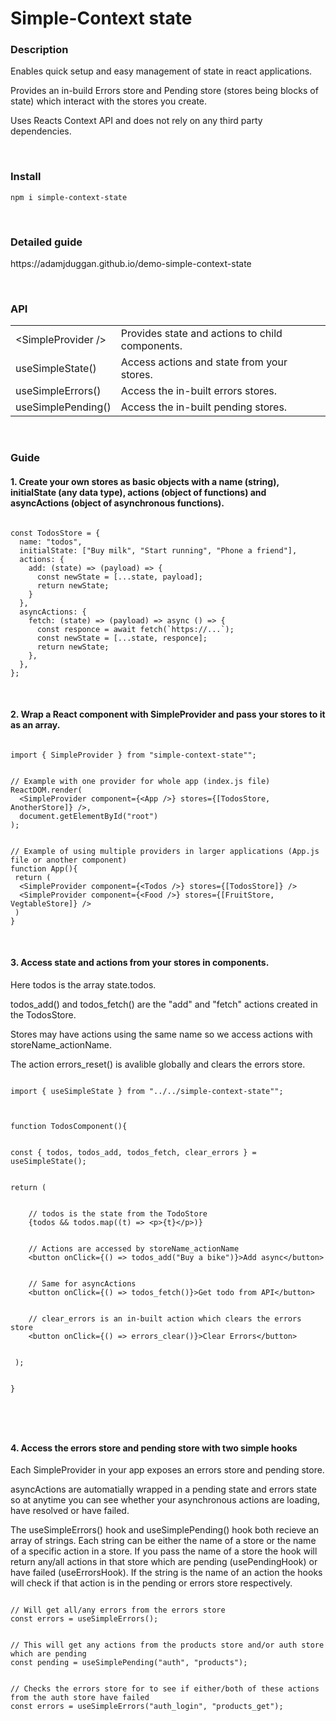 <h1>Simple-Context state</h1>
<h3>Description</h3>
<p>Enables quick setup and easy management of state in react applications.</p>
<p>Provides an in-build Errors store and Pending store (stores being blocks of state) which interact with the stores you create.</p>
<p>Uses Reacts Context API and does not rely on any third party dependencies.
</p>
<br/>
<h3>Install</h3>
<pre><code>npm i simple-context-state</code></pre>
<br/>
<h3>Detailed guide</h3>
<p>https://adamjduggan.github.io/demo-simple-context-state</p>
<br/>
<h3>API</h3>
    <table>
        <tbody>
          <tr>
            <td>
              &lt;SimpleProvider /&gt;
            </td>
            <td>
              Provides state and actions to child components.
            </td>
          </tr>
          <tr>
            <td>
              useSimpleState()
            </td>
            <td>
              Access actions and state from your stores.
            </td>
          </tr>
          <tr>
            <td>
              useSimpleErrors()
            </td>
            <td>
              Access the in-built errors stores.
            </td>
          </tr>
          <tr>
            <td>
              useSimplePending()
            </td>
            <td>
              Access the in-built pending stores.
            </td>
          </tr>
        </tbody>
      </table>
<br/>
<h3>Guide</h3>
<h4>1. Create your own stores as basic objects with a name (string), initialState (any data type), actions (object of functions) and asyncActions (object of asynchronous functions).</h4>
<pre><code>
const TodosStore = {
&nbsp;&nbsp;name: "todos",
&nbsp;&nbsp;initialState: ["Buy milk", "Start running", "Phone a friend"],
&nbsp;&nbsp;actions: {
&nbsp;&nbsp;&nbsp;&nbsp;add: (state) =&gt; (payload) =&gt; {
&nbsp;&nbsp;&nbsp;&nbsp;&nbsp;&nbsp;const newState = [...state, payload];
&nbsp;&nbsp;&nbsp;&nbsp;&nbsp;&nbsp;return newState;
&nbsp;&nbsp;&nbsp;&nbsp;}
&nbsp;&nbsp;},
&nbsp;&nbsp;asyncActions: {
&nbsp;&nbsp;&nbsp;&nbsp;fetch: (state) =&gt; (payload) =&gt; async () =&gt; {
&nbsp;&nbsp;&nbsp;&nbsp;&nbsp;&nbsp;const responce = await fetch(`https://...`);
&nbsp;&nbsp;&nbsp;&nbsp;&nbsp;&nbsp;const newState = [...state, responce];
&nbsp;&nbsp;&nbsp;&nbsp;&nbsp;&nbsp;return newState;
&nbsp;&nbsp;&nbsp;&nbsp;},
&nbsp;&nbsp;},
};
</code></pre>

<br/>
<h4>2. 
Wrap a React component with SimpleProvider and pass your stores to it as an array.</h4>
<pre><code>
import { SimpleProvider } from "simple-context-state"";
<br/>
// Example with one provider for whole app (index.js file)
ReactDOM.render(
&nbsp;&nbsp;&lt;SimpleProvider component={&lt;App /&gt;} stores={[TodosStore, AnotherStore]} /&gt;,
&nbsp;&nbsp;document.getElementById("root")
);
<br/>
// Example of using multiple providers in larger applications (App.js file or another component)
function App(){
&nbsp;return (
&nbsp;&nbsp;&lt;SimpleProvider component={&lt;Todos /&gt;} stores={[TodosStore]} /&gt;
&nbsp;&nbsp;&lt;SimpleProvider component={&lt;Food /&gt;} stores={[FruitStore, VegtableStore]} /&gt;
&nbsp;)
}
</code></pre>
<br/>
<h4>3. Access state and actions from your stores in components.</h4>
<p>Here todos is the array state.todos. </p>
<p>todos_add() and todos_fetch() are the "add" and "fetch" actions created in the TodosStore.</p> 
<p>Stores may have actions using the same name so we access actions with storeName_actionName.</p>
<p>The action errors_reset() is avalible globally and clears the errors store.</p>
<pre><code>
import { useSimpleState } from "../../simple-context-state"";

<br/>
function TodosComponent(){
<br/>
const { todos, todos_add, todos_fetch, clear_errors } = useSimpleState();
<br/>
return (
<br/>
&nbsp;&nbsp;&nbsp;&nbsp;// todos is the state from the TodoStore  
&nbsp;&nbsp;&nbsp;&nbsp;{todos &amp;&amp; todos.map((t) =&gt; &lt;p&gt;{t}&lt;/p&gt;)}  
<br/>
&nbsp;&nbsp;&nbsp;&nbsp;// Actions are accessed by storeName_actionName
&nbsp;&nbsp;&nbsp;&nbsp;&lt;button onClick={() =&gt; todos_add("Buy a bike")}&gt;Add async&lt;/button&gt;
<br/>
&nbsp;&nbsp;&nbsp;&nbsp;// Same for asyncActions
&nbsp;&nbsp;&nbsp;&nbsp;&lt;button onClick={() =&gt; todos_fetch()}&gt;Get todo from API&lt;/button&gt; 
<br/>
&nbsp;&nbsp;&nbsp;&nbsp;// clear_errors is an in-built action which clears the errors store
&nbsp;&nbsp;&nbsp;&nbsp;&lt;button onClick={() =&gt; errors_clear()}&gt;Clear Errors&lt;/button&gt; 
<br/> 
&nbsp;);
<br/>
}

</code></pre>
<br/>

<h4>4. Access the errors store and pending store with two simple hooks</h4>
<p>Each SimpleProvider in your app exposes an errors store and pending store.</p>
<p>asyncActions are automatially wrapped in a pending state and errors state so at anytime you can see whether your asynchronous actions are loading, have resolved or have failed.</p>
<p> The useSimpleErrors() hook and useSimplePending() hook both
recieve an array of strings. Each string can be either the name
of a store or the name of a specific action in a store. If you
pass the name of a store the hook will return any/all actions in
that store which are pending (usePendingHook) or have failed
(useErrorsHook). If the string is the name of an action the
hooks will check if that action is in the pending or errors
store respectively. </p>
<pre><code>
// Will get all/any errors from the errors store
const errors = useSimpleErrors();
<br/>
// This will get any actions from the products store and/or auth store which are pending
const pending = useSimplePending("auth", "products");
<br/>
// Checks the errors store for to see if either/both of these actions from the auth store have failed
const errors = useSimpleErrors("auth_login", "products_get");
</code></pre>
<br/>
